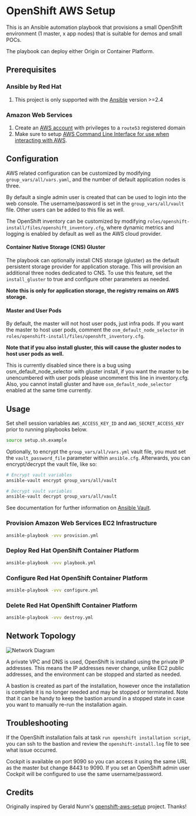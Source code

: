 # OpenShift AWS Setup

This is an Ansible automation playbook that provisions a small OpenShift environment (1 master, x app nodes) that is suitable for demos and small POCs.

The playbook can deploy either Origin or Container Platform.

## Prerequisites

### Ansible by Red Hat

1. This project is only supported with the [Ansible][0] version >=2.4

### Amazon Web Services

1. Create an [AWS account][1] with privileges to a `route53` registered domain
2. Make sure to setup [AWS Command Line Interface for use when interacting with AWS][2].

## Configuration

AWS related configuration can be customized by modifying `group_vars/all/vars.yaml`, and the number of default application nodes is three.

By default a single admin user is created that can be used to login into the web console. The username/password is set in the `group_vars/all/vault` file. Other users can be added to this file as well.

The OpenShift inventory can be customized by modifying `roles/openshift-install/files/openshift_inventory.cfg`, where dynamic metrics and logging is enabled by default as well as the AWS cloud provider.

#### Container Native Storage (CNS) Gluster

The playbook can optionally install CNS storage (gluster) as the default persistent storage provider for application storage. This will provision an additional three nodes dedicated to CNS. To use this feature, set the `install_gluster` to true and configure other parameters as needed.

**Note this is only for application storage, the registry remains on AWS storage.**

#### Master and User Pods

By default, the master will not host user pods, just infra pods. If you want the master to host user pods, comment the `osm_default_node_selector` in `roles/openshift-install/files/openshft_inventory.cfg`.

**Note that if you also install gluster, this will cause the gluster nodes to host user pods as well.**

This is currently disabled since there is a bug using osm_default_node_selector with gluster install, if you want the master to be unencumbered with user pods please uncomment this line in inventory.cfg. Also, you cannot install gluster and have `osm_default_node_selector` enabled at the same time currently.

## Usage

Set shell session variables `AWS_ACCESS_KEY_ID` and `AWS_SECRET_ACCESS_KEY` prior to running playbooks below.

```sh
source setup.sh.example
```

Optionally, to encrypt the `group_vars/all/vars.yml` vault file, you must set the `vault_password_file` parameter within `ansible.cfg`. Afterwards, you can encrypt/decrypt the vault file, like so:

```sh
# Encrypt vault variables
ansible-vault encrypt group_vars/all/vault

# Decrypt vault variables
ansible-vault decrypt group_vars/all/vault
```

See documentation for further information on [Ansible Vault][10].

### Provision Amazon Web Services EC2 Infrastructure

```sh
ansible-playbook -vvv provision.yml
```

### Deploy Red Hat OpenShift Container Platform

```sh
ansible-playbook -vvv playbook.yml
```

### Configure Red Hat OpenShift Container Platform

```sh
ansible-playbook -vvv configure.yml
```

### Delete Red Hat OpenShift Container Platform

```sh
ansible-playbook -vvv destroy.yml
```

## Network Topology

![Network Diagram](./network-topology-openshift.jpg)

A private VPC and DNS is used, OpenShift is installed using the private IP addresses. This means the IP addresses never change, unlike EC2 public addresses, and the environment can be stopped and started as needed.

A bastion is created as part of the installation, however once the installation is complete it is no longer needed and may be stopped or terminated. Note that it can be handy to keep the bastion around in a stopped state in case you want to manually re-run the installation again.

## Troubleshooting

If the OpenShift installation fails at task `run openshift installation script`, you can ssh to the bastion and review the `openshift-install.log` file to see what issue occurred.

Cockpit is available on port 9090 so you can access it using the same URL as the master but change 8443 to 9090\. If you set an OpenShift admin user Cockpit will be configured to use the same username/password.

## Credits

Originally inspired by Gerald Nunn's [openshift-aws-setup][7] project. Thanks!

[0]: https://www.ansible.com/
[1]: https://aws.amazon.com/
[2]: https://docs.aws.amazon.com/cli/latest/userguide/cli-chap-getting-started.html
[3]: https://pypi.python.org/pypi/virtualenv
[4]: http://docs.aws.amazon.com/cli/latest/userguide/cli-environment.html
[5]: https://www.redhat.com/en/about/value-of-subscription
[6]: https://access.redhat.com/articles/1378093
[7]: https://github.com/gnunn1/openshift-aws-setup
[8]: http://docs.ansible.com/ansible/latest/playbooks_vault.html
[9]: http://docs.ansible.com/ansible/intro_installation.html
[10]: https://docs.ansible.com/ansible/2.4/vault.html
